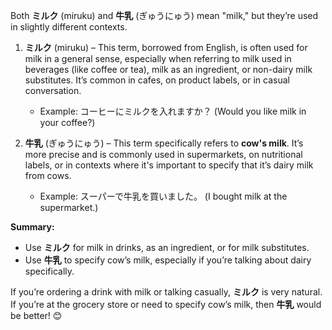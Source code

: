 Both **ミルク** (miruku) and **牛乳** (ぎゅうにゅう) mean "milk," but they’re used in slightly different contexts.

1. **ミルク** (miruku) – This term, borrowed from English, is often used for milk in a general sense, especially when referring to milk used in beverages (like coffee or tea), milk as an ingredient, or non-dairy milk substitutes. It’s common in cafes, on product labels, or in casual conversation.

   - Example: コーヒーにミルクを入れますか？ (Would you like milk in your coffee?)

2. **牛乳** (ぎゅうにゅう) – This term specifically refers to **cow's milk**. It’s more precise and is commonly used in supermarkets, on nutritional labels, or in contexts where it's important to specify that it’s dairy milk from cows.

   - Example: スーパーで牛乳を買いました。 (I bought milk at the supermarket.)

**Summary:**
- Use **ミルク** for milk in drinks, as an ingredient, or for milk substitutes.
- Use **牛乳** to specify cow’s milk, especially if you’re talking about dairy specifically.

If you’re ordering a drink with milk or talking casually, **ミルク** is very natural. If you’re at the grocery store or need to specify cow’s milk, then **牛乳** would be better! 😊

